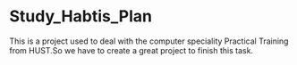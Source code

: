 # Study_Habtis_Plan
This is a project used to deal with the computer speciality Practical Training from HUST.So we have to create a great project to finish this task.
